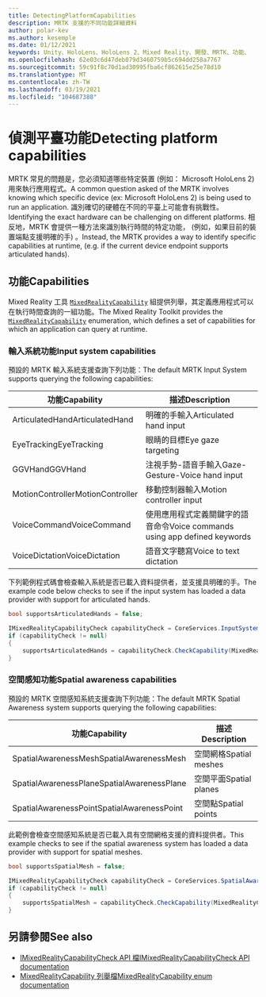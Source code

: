 ```yaml
---
title: DetectingPlatformCapabilities
description: MRTK 支援的不同功能詳細資料
author: polar-kev
ms.author: kesemple
ms.date: 01/12/2021
keywords: Unity、HoloLens、HoloLens 2、Mixed Reality、開發、MRTK、功能、
ms.openlocfilehash: 62e03c6d47deb079d3460759b5c694dd258a7767
ms.sourcegitcommit: 59c91f8c70d1ad30995fba6cf862615e25e78d10
ms.translationtype: MT
ms.contentlocale: zh-TW
ms.lasthandoff: 03/19/2021
ms.locfileid: "104687388"
---
```

# <a name="detecting-platform-capabilities"></a><span data-ttu-id="8b54c-104">偵測平臺功能</span><span class="sxs-lookup"><span data-stu-id="8b54c-104">Detecting platform capabilities</span></span>

<span data-ttu-id="8b54c-105">MRTK 常見的問題是，您必須知道哪些特定裝置 (例如： Microsoft HoloLens 2) 用來執行應用程式。</span><span class="sxs-lookup"><span data-stu-id="8b54c-105">A common question asked of the MRTK involves knowing which specific device (ex: Microsoft HoloLens 2) is being used to run an application.</span></span> <span data-ttu-id="8b54c-106">識別確切的硬體在不同的平臺上可能會有挑戰性。</span><span class="sxs-lookup"><span data-stu-id="8b54c-106">Identifying the exact hardware can be challenging on different platforms.</span></span> <span data-ttu-id="8b54c-107">相反地，MRTK 會提供一種方法來識別執行時間的特定功能， (例如，如果目前的裝置端點支援明確的手) 。</span><span class="sxs-lookup"><span data-stu-id="8b54c-107">Instead, the MRTK provides a way to identify specific capabilities at runtime, (e.g. if the current device endpoint supports articulated hands).</span></span>

## <a name="capabilities"></a><span data-ttu-id="8b54c-108">功能</span><span class="sxs-lookup"><span data-stu-id="8b54c-108">Capabilities</span></span>

<span data-ttu-id="8b54c-109">Mixed Reality 工具 [`MixedRealityCapability`](xref:Microsoft.MixedReality.Toolkit.MixedRealityCapability) 組提供列舉，其定義應用程式可以在執行時間查詢的一組功能。</span><span class="sxs-lookup"><span data-stu-id="8b54c-109">The Mixed Reality Toolkit provides the [`MixedRealityCapability`](xref:Microsoft.MixedReality.Toolkit.MixedRealityCapability) enumeration, which defines a set of capabilities for which an application can query at runtime.</span></span>

### <a name="input-system-capabilities"></a><span data-ttu-id="8b54c-110">輸入系統功能</span><span class="sxs-lookup"><span data-stu-id="8b54c-110">Input system capabilities</span></span>

<span data-ttu-id="8b54c-111">預設的 MRTK 輸入系統支援查詢下列功能：</span><span class="sxs-lookup"><span data-stu-id="8b54c-111">The default MRTK Input System supports querying the following capabilities:</span></span>

| <span data-ttu-id="8b54c-112">功能</span><span class="sxs-lookup"><span data-stu-id="8b54c-112">Capability</span></span> | <span data-ttu-id="8b54c-113">描述</span><span class="sxs-lookup"><span data-stu-id="8b54c-113">Description</span></span> |
|---|---|
| <span data-ttu-id="8b54c-114">ArticulatedHand</span><span class="sxs-lookup"><span data-stu-id="8b54c-114">ArticulatedHand</span></span> | <span data-ttu-id="8b54c-115">明確的手輸入</span><span class="sxs-lookup"><span data-stu-id="8b54c-115">Articulated hand input</span></span> |
| <span data-ttu-id="8b54c-116">EyeTracking</span><span class="sxs-lookup"><span data-stu-id="8b54c-116">EyeTracking</span></span> | <span data-ttu-id="8b54c-117">眼睛的目標</span><span class="sxs-lookup"><span data-stu-id="8b54c-117">Eye gaze targeting</span></span> |
| <span data-ttu-id="8b54c-118">GGVHand</span><span class="sxs-lookup"><span data-stu-id="8b54c-118">GGVHand</span></span> | <span data-ttu-id="8b54c-119">注視手勢-語音手輸入</span><span class="sxs-lookup"><span data-stu-id="8b54c-119">Gaze-Gesture-Voice hand input</span></span> |
| <span data-ttu-id="8b54c-120">MotionController</span><span class="sxs-lookup"><span data-stu-id="8b54c-120">MotionController</span></span> | <span data-ttu-id="8b54c-121">移動控制器輸入</span><span class="sxs-lookup"><span data-stu-id="8b54c-121">Motion controller input</span></span> |
| <span data-ttu-id="8b54c-122">VoiceCommand</span><span class="sxs-lookup"><span data-stu-id="8b54c-122">VoiceCommand</span></span> | <span data-ttu-id="8b54c-123">使用應用程式定義關鍵字的語音命令</span><span class="sxs-lookup"><span data-stu-id="8b54c-123">Voice commands using app defined keywords</span></span> |
| <span data-ttu-id="8b54c-124">VoiceDictation</span><span class="sxs-lookup"><span data-stu-id="8b54c-124">VoiceDictation</span></span> | <span data-ttu-id="8b54c-125">語音文字聽寫</span><span class="sxs-lookup"><span data-stu-id="8b54c-125">Voice to text dictation</span></span> |

<span data-ttu-id="8b54c-126">下列範例程式碼會檢查輸入系統是否已載入資料提供者，並支援具明確的手。</span><span class="sxs-lookup"><span data-stu-id="8b54c-126">The example code below checks to see if the input system has loaded a data provider with support for articulated hands.</span></span>

```c#
bool supportsArticulatedHands = false;

IMixedRealityCapabilityCheck capabilityCheck = CoreServices.InputSystem as IMixedRealityCapabilityCheck;
if (capabilityCheck != null)
{
    supportsArticulatedHands = capabilityCheck.CheckCapability(MixedRealityCapability.ArticulatedHand);
}
```

### <a name="spatial-awareness-capabilities"></a><span data-ttu-id="8b54c-127">空間感知功能</span><span class="sxs-lookup"><span data-stu-id="8b54c-127">Spatial awareness capabilities</span></span>

<span data-ttu-id="8b54c-128">預設的 MRTK 空間感知系統支援查詢下列功能：</span><span class="sxs-lookup"><span data-stu-id="8b54c-128">The default MRTK Spatial Awareness system supports querying the following capabilities:</span></span>

| <span data-ttu-id="8b54c-129">功能</span><span class="sxs-lookup"><span data-stu-id="8b54c-129">Capability</span></span> | <span data-ttu-id="8b54c-130">描述</span><span class="sxs-lookup"><span data-stu-id="8b54c-130">Description</span></span> |
|---|---|
| <span data-ttu-id="8b54c-131">SpatialAwarenessMesh</span><span class="sxs-lookup"><span data-stu-id="8b54c-131">SpatialAwarenessMesh</span></span> | <span data-ttu-id="8b54c-132">空間網格</span><span class="sxs-lookup"><span data-stu-id="8b54c-132">Spatial meshes</span></span> |
| <span data-ttu-id="8b54c-133">SpatialAwarenessPlane</span><span class="sxs-lookup"><span data-stu-id="8b54c-133">SpatialAwarenessPlane</span></span> | <span data-ttu-id="8b54c-134">空間平面</span><span class="sxs-lookup"><span data-stu-id="8b54c-134">Spatial planes</span></span> |
| <span data-ttu-id="8b54c-135">SpatialAwarenessPoint</span><span class="sxs-lookup"><span data-stu-id="8b54c-135">SpatialAwarenessPoint</span></span> | <span data-ttu-id="8b54c-136">空間點</span><span class="sxs-lookup"><span data-stu-id="8b54c-136">Spatial points</span></span> |

<span data-ttu-id="8b54c-137">此範例會檢查空間感知系統是否已載入具有空間網格支援的資料提供者。</span><span class="sxs-lookup"><span data-stu-id="8b54c-137">This example checks to see if the spatial awareness system has loaded a data provider with support for spatial meshes.</span></span>

```c#
bool supportsSpatialMesh = false;

IMixedRealityCapabilityCheck capabilityCheck = CoreServices.SpatialAwarenessSystem as IMixedRealityCapabilityCheck;
if (capabilityCheck != null)
{
    supportsSpatialMesh = capabilityCheck.CheckCapability(MixedRealityCapability.SpatialAwarenessMesh);
}
```

## <a name="see-also"></a><span data-ttu-id="8b54c-138">另請參閱</span><span class="sxs-lookup"><span data-stu-id="8b54c-138">See also</span></span>

- [<span data-ttu-id="8b54c-139">IMixedRealityCapabilityCheck API 檔</span><span class="sxs-lookup"><span data-stu-id="8b54c-139">IMixedRealityCapabilityCheck API documentation</span></span>](xref:Microsoft.MixedReality.Toolkit.IMixedRealityCapabilityCheck)
- [<span data-ttu-id="8b54c-140">MixedRealityCapability 列舉檔</span><span class="sxs-lookup"><span data-stu-id="8b54c-140">MixedRealityCapability enum documentation</span></span>](xref:Microsoft.MixedReality.Toolkit.MixedRealityCapability)
